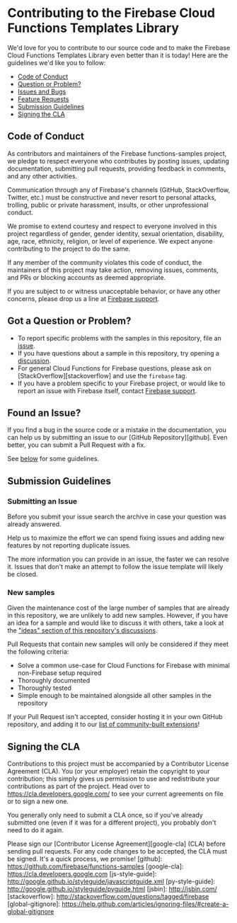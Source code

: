 # Contributing to the Firebase Cloud Functions Templates Library

We'd love for you to contribute to our source code and to make the Firebase
Cloud Functions Templates Library even better than it is today! Here are the
guidelines we'd like you to follow:

- [Code of Conduct](#coc)
- [Question or Problem?](#question)
- [Issues and Bugs](#issue)
- [Feature Requests](#feature)
- [Submission Guidelines](#submit)
- [Signing the CLA](#cla)

## <a name="coc"></a> Code of Conduct

As contributors and maintainers of the Firebase functions-samples project, we
pledge to respect everyone who contributes by posting issues, updating
documentation, submitting pull requests, providing feedback in comments, and any
other activities.

Communication through any of Firebase's channels (GitHub, StackOverflow,
Twitter, etc.) must be constructive and never resort to personal attacks,
trolling, public or private harassment, insults, or other unprofessional
conduct.

We promise to extend courtesy and respect to everyone involved in this project
regardless of gender, gender identity, sexual orientation, disability, age,
race, ethnicity, religion, or level of experience. We expect anyone contributing
to the project to do the same.

If any member of the community violates this code of conduct, the maintainers of
this project may take action, removing issues, comments, and PRs or blocking
accounts as deemed appropriate.

If you are subject to or witness unacceptable behavior, or have any other
concerns, please drop us a line at
[Firebase support](https://firebase.google.com/support).

## <a name="question"></a> Got a Question or Problem?

- To report specific problems with the samples in this repository, file an
  [issue](#issue).
- If you have questions about a sample in this repository, try opening a
  [discussion](https://github.com/firebase/functions-samples/discussions).
- For general Cloud Functions for Firebase questions, please ask on
  [StackOverflow][stackoverflow] and use the `firebase` tag.
- If you have a problem specific to your Firebase project, or would like to
  report an issue with Firebase itself, contact
  [Firebase support](https://firebase.google.com/support).

## <a name="issue"></a> Found an Issue?

If you find a bug in the source code or a mistake in the documentation, you can
help us by submitting an issue to our [GitHub Repository][github]. Even better,
you can submit a Pull Request with a fix.

See [below](#submit) for some guidelines.

## <a name="submit"></a> Submission Guidelines

### Submitting an Issue

Before you submit your issue search the archive in case your question was
already answered.

Help us to maximize the effort we can spend fixing issues and adding new
features by not reporting duplicate issues.

The more information you can provide in an issue, the faster we can resolve it.
Issues that don't make an attempt to follow the issue template will likely be
closed.

### New samples

Given the maintenance cost of the large number of samples that are already in
this repository, we are unlikely to add new samples. However, if you have an
idea for a sample and would like to discuss it with others, take a look at the
["ideas" section of this repository's discussions](https://github.com/firebase/functions-samples/discussions?discussions_q=category%3AIdeas).

Pull Requests that contain new samples will only be considered if they meet the
following criteria:

- Solve a common use-case for Cloud Functions for Firebase with minimal
  non-Firebase setup required
- Thoroughly documented
- Thoroughly tested
- Simple enough to be maintained alongside all other samples in the repository

If your Pull Request isn't accepted, consider hosting it in your own GitHub
repository, and adding it to our
[list of community-built extensions](./community.md)!

## <a name="cla"></a> Signing the CLA

Contributions to this project must be accompanied by a Contributor License
Agreement (CLA). You (or your employer) retain the copyright to your
contribution; this simply gives us permission to use and redistribute your
contributions as part of the project. Head over to
<https://cla.developers.google.com/> to see your current agreements on file or
to sign a new one.

You generally only need to submit a CLA once, so if you've already submitted one
(even if it was for a different project), you probably don't need to do it
again.

Please sign our [Contributor License Agreement][google-cla] (CLA) before sending
pull requests. For any code changes to be accepted, the CLA must be signed. It's
a quick process, we promise!
[github]: https://github.com/firebase/functions-samples
[google-cla]: https://cla.developers.google.com
[js-style-guide]: http://google.github.io/styleguide/javascriptguide.xml
[py-style-guide]: http://google.github.io/styleguide/pyguide.html
[jsbin]: http://jsbin.com/
[stackoverflow]: http://stackoverflow.com/questions/tagged/firebase
[global-gitignore]:
  https://help.github.com/articles/ignoring-files/#create-a-global-gitignore
